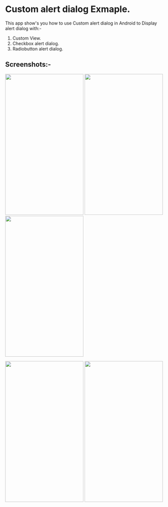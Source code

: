 # Custom alert dialog Exmaple.

This app show's you how to use Custom alert dialog in Android to Display alert dialog with:-

1) Custom View.
2) Checkbox alert dialog.
3) Radiobutton alert dialog.

## Screenshots:-

<img src="https://github.com/krunalpatel3/Custom-alert-dialog-Exmaple/blob/master/Screenshots/Screenshot_20180808-132210.png" width="250" height="450" /> <img src="https://github.com/krunalpatel3/Custom-alert-dialog-Exmaple/blob/master/Screenshots/Screenshot_20180808-132218.png" width="250" height="450" /> <img src="https://github.com/krunalpatel3/Custom-alert-dialog-Exmaple/blob/master/Screenshots/Screenshot_20180808-132231.png" width="250" height="450" />

<img src="https://github.com/krunalpatel3/Custom-alert-dialog-Exmaple/blob/master/Screenshots/Screenshot_20180808-132240.png" width="250" height="450" /> <img src="https://github.com/krunalpatel3/Custom-alert-dialog-Exmaple/blob/master/Screenshots/Screenshot_20180808-132245.png" width="250" height="450" /> 
